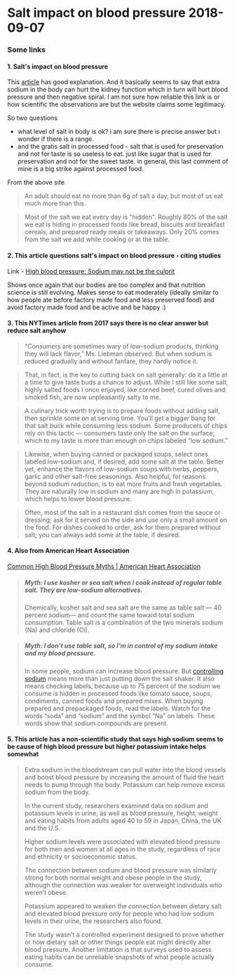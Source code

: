 # Salt impact on blood pressure 2018-09-07 

### Some links

#### 1. Salt's impact on blood pressure

This [article](http://www.bloodpressureuk.org/microsites/salt/Home/Whysaltisbad/Saltseffects) has good explanation. And it basically seems to say that extra sodium in the body can hurt the kidney function which in turn will hurt blood pressure and then negative spiral. I am not sure how reliable this link is or how scientific the observations are but the website claims some legitimacy.

So two questions
- what level of salt in body is ok? i am sure there is precise answer but i wonder if there is a range.
- and the gratis salt in processed food - salt that is used for preservation and not for taste is so useless to eat. just like sugar that is used for preservation and not for the sweet taste. in general, this last comment of mine is a big strike against processed food.

From the above site
> An adult should eat no more than 6g of salt a day, but most of us eat much more than this.

> Most of the salt we eat every day is "hidden". Roughly 80% of the salt we eat is hiding in processed foods like bread, biscuits and breakfast cereals, and prepared ready meals or takeaways. Only 20% comes from the salt we add while cooking or at the table.

#### 2. This article questions salt's impact on blood pressure - citing studies

Link - [High blood pressure: Sodium may not be the culprit](https://www.medicalnewstoday.com/articles/317099.php)

Shows once again that our bodies are too complex and that nutrition science is still evolving. Makes sense to eat moderately (ideally similar to how people ate before factory made food and less preserved food) and avoid factory made food and be active and be happy :)

#### 3. This NYTimes article from 2017 says there is no clear answer but reduce salt anyhow

> “Consumers are sometimes wary of low-sodium products, thinking they will lack flavor,” Ms. Liebman observed. But when sodium is reduced gradually and without fanfare, they hardly notice it.

> That, in fact, is the key to cutting back on salt generally: do it a little at a time to give taste buds a chance to adjust. While I still like some salt, highly salted foods I once enjoyed, like corned beef, cured olives and smoked fish, are now unpleasantly salty to me.

> A culinary trick worth trying is to prepare foods without adding salt, then sprinkle some on at serving time. You’ll get a bigger bang for that salt buck while consuming less sodium. Some producers of chips rely on this tactic — consumers taste only the salt on the surface, which to my taste is more than enough on chips labeled “low sodium.”

> Likewise, when buying canned or packaged soups, select ones labeled low-sodium and, if desired, add some salt at the table. Better yet, enhance the flavors of low-sodium soups with herbs, peppers, garlic and other salt-free seasonings. Also helpful, for reasons beyond sodium reduction, is to eat more fruits and fresh vegetables. They are naturally low in sodium and many are high in potassium, which helps to lower blood pressure.

> Often, most of the salt in a restaurant dish comes from the sauce or dressing; ask for it served on the side and use only a small amount on the food. For dishes cooked to order, ask for them prepared without salt; you can always add some at the table, if desired.

#### 4. Also from American Heart Association

[Common High Blood Pressure Myths | American Heart Association](https://www.heart.org/en/health-topics/high-blood-pressure/the-facts-about-high-blood-pressure/common-high-blood-pressure-myths) 

> ##### Myth: I use kosher or sea salt when I cook instead of regular table salt. They are low-sodium alternatives.
> 
> Chemically, kosher salt and sea salt are the same as table salt — 40 percent sodium— and count the same toward total sodium consumption. Table salt is a combination of the two minerals sodium (Na) and chloride (Cl).

> ##### Myth: I don’t use table salt, so I’m in control of my sodium intake and my blood pressure.
> 
> In some people, sodium can increase blood pressure. But [controlling sodium](https://www.heart.org/en/health-topics/high-blood-pressure/changes-you-can-make-to-manage-high-blood-pressure/shaking-the-salt-habit-to-lower-high-blood-pressure) means more than just putting down the salt shaker. It also means checking labels, because up to 75 percent of the sodium we consume is hidden in processed foods like tomato sauce, soups, condiments, canned foods and prepared mixes. When buying prepared and prepackaged foods, read the labels. Watch for the words “soda” and “sodium” and the symbol “Na” on labels. These words show that sodium compounds are present.
> 

#### 5. This article has a non-scientific study that says high sodium seems to be cause of high blood pressure but higher potassium intake helps somewhat

> Extra sodium in the bloodstream can pull water into the blood vessels and boost blood pressure by increasing the amount of fluid the heart needs to pump through the body. Potassium can help remove excess sodium from the body. 
> 
> In the current study, researchers examined data on sodium and potassium levels in urine, as well as blood pressure, height, weight and eating habits from adults aged 40 to 59 in Japan, China, the UK and the U.S.
> 
> Higher sodium levels were associated with elevated blood pressure for both men and women at all ages in the study, regardless of race and ethnicity or socioeconomic status.
> 
> The connection between sodium and blood pressure was similarly strong for both normal weight and obese people in the study, although the connection was weaker for overweight individuals who weren’t obese.
> 
> Potassium appeared to weaken the connection between dietary salt and elevated blood pressure only for people who had low sodium levels in their urine, the researchers also found.
> 
> The study wasn’t a controlled experiment designed to prove whether or how dietary salt or other things people eat might directly alter blood pressure. Another limitation is that surveys used to assess eating habits can be unreliable snapshots of what people actually consume.

